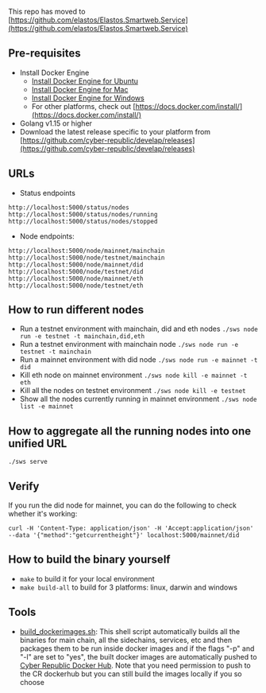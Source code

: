 This repo has moved to [https://github.com/elastos/Elastos.Smartweb.Service](https://github.com/elastos/Elastos.Smartweb.Service)

## Pre-requisites
- Install Docker Engine
    - [Install Docker Engine for Ubuntu](https://docs.docker.com/install/linux/docker-ce/ubuntu/)
    - [Install Docker Engine for Mac](https://docs.docker.com/docker-for-mac/install/)
    - [Install Docker Engine for Windows](https://docs.docker.com/docker-for-windows/install/)
    - For other platforms, check out [https://docs.docker.com/install/](https://docs.docker.com/install/)
- Golang v1.15 or higher
- Download the latest release specific to your platform from [https://github.com/cyber-republic/develap/releases](https://github.com/cyber-republic/develap/releases)

## URLs
- Status endpoints
``` 
http://localhost:5000/status/nodes
http://localhost:5000/status/nodes/running
http://localhost:5000/status/nodes/stopped
```
- Node endpoints: 
```
http://localhost:5000/node/mainnet/mainchain
http://localhost:5000/node/testnet/mainchain
http://localhost:5000/node/mainnet/did
http://localhost:5000/node/testnet/did
http://localhost:5000/node/mainnet/eth
http://localhost:5000/node/testnet/eth
```

## How to run different nodes
- Run a testnet environment with mainchain, did and eth nodes
    `./sws node run -e testnet -t mainchain,did,eth`
- Run a testnet environment with mainchain node
    `./sws node run -e testnet -t mainchain`
- Run a mainnet environment with did node
    `./sws node run -e mainnet -t did`
- Kill eth node on mainnet environment
    `./sws node kill -e mainnet -t eth`
- Kill all the nodes on testnet environment
    `./sws node kill -e testnet`
- Show all the nodes currently running in mainnet environment
    `./sws node list -e mainnet`

## How to aggregate all the running nodes into one unified URL
``` 
./sws serve
```

## Verify
If you run the did node for mainnet, you can do the following to check whether it's working:
```
curl -H 'Content-Type: application/json' -H 'Accept:application/json' --data '{"method":"getcurrentheight"}' localhost:5000/mainnet/did
```

## How to build the binary yourself
- `make` to build it for your local environment
- `make build-all` to build for 3 platforms: linux, darwin and windows

## Tools
- [build_dockerimages.sh](./tools/build_dockerimages.sh): This shell script automatically builds all the binaries for main chain, all the sidechains, services, etc and then packages them to be run inside docker images and if the flags "-p" and "-l" are set to "yes", the built docker images are automatically pushed to [Cyber Republic Docker Hub](https://cloud.docker.com/u/cyberrepublic/repository/list). Note that you need permission to push to the CR dockerhub but you can still build the images locally if you so choose
